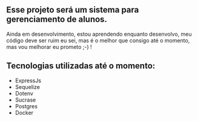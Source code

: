 ## Esse projeto será um sistema para gerenciamento de alunos.

Ainda em desenvolvimento, estou aprendendo enquanto desenvolvo, meu código deve ser ruim eu sei, mas é o melhor que consigo até o momento, mas vou melhorar eu prometo ;-) !

## Tecnologias utilizadas até o momento:

- ExpressJs
- Sequelize
- Dotenv
- Sucrase
- Postgres
- Docker
